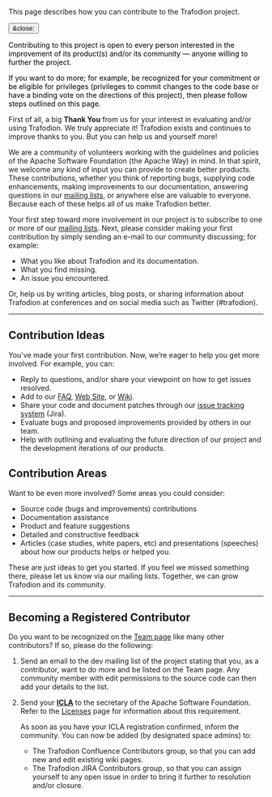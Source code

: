 <!--
  Licensed under the Apache License, Version 2.0 (the "License");
  you may not use this file except in compliance with the License.
  You may obtain a copy of the License at
 
      http://www.apache.org/licenses/LICENSE-2.0
 
  Unless required by applicable law or agreed to in writing, software
  distributed under the License is distributed on an "AS IS" BASIS,
  WITHOUT WARRANTIES OR CONDITIONS OF ANY KIND, either express or implied.
  See the License for the specific language governing permissions and
  limitations under the 
  License.
-->
This page describes how you can contribute to the Trafodion project.

<div class="alert alert-dismissible alert-info">
  <button type="button" class="close" data-dismiss="alert">&close;</button>
  <p style="color:black">Contributing to this project is open to every person interested in the improvement of its product(s) and/or its community — anyone willing to further the project.</p>
  <p style="color:black">If you want to do more; for example, be recognized for your commitment or be eligible for privileges (privileges to commit changes to the code base or have a binding vote on the directions of this project), then please follow steps outlined on this page.</p>
</div>
 
First of all, a big **Thank You** from us for your interest in evaluating and/or using Trafodion. We truly appreciate it! Trafodion exists and continues to improve thanks to you. But you can help us and yourself more!
 
We are a community of volunteers working with the guidelines and policies of the Apache Software Foundation (the Apache Way) in mind. In that spirit, we welcome any kind of input you can provide to create better products. These contributions, whether you think of reporting bugs, supplying code enhancements, making improvements to our documentation, answering questions in our [mailing lists](mail-lists.html), or anywhere else are valuable to everyone. Because each of these helps all of us make Trafodion better.
 
Your first step toward more involvement in our project is to subscribe to one or more of our [mailing lists](mail-lists.html). Next, please consider making your first contribution by simply sending an e-mail to our community discussing; for example:
 
* What you like about Trafodion and its documentation.
* What you find missing.
* An issue you encountered.

Or, help us by writing articles, blog posts, or sharing information about Trafodion at conferences and on social media such as Twitter (\#trafodion).

---
 
## Contribution Ideas
You've made your first contribution. Now, we’re eager to help you get more involved. For example, you can:
 
* Reply to questions, and/or share your viewpoint on how to get issues resolved.
* Add to our [FAQ](faq.html), [Web Site](website.html), or [Wiki](wiki.html).
* Share your code and document patches through our [issue tracking system](issue-tracking.html) (Jira).
* Evaluate bugs and proposed improvements provided by others in our team.
* Help with outlining and evaluating the future direction of our project and the development iterations of our products.
 
## Contribution Areas
Want to be even more involved? Some areas you could consider:
 
* Source code (bugs and improvements) contributions
* Documentation assistance
* Product and feature suggestions
* Detailed and constructive feedback
* Articles (case studies, white papers, etc) and presentations (speeches) about how our products helps or helped you.
 
These are just ideas to get you started. If you feel we missed something there, please let us know via our mailing lists. Together, we can grow Trafodion and its community.
 
----
 
## Becoming a Registered Contributor
Do you want to be recognized on the [Team page](team-list.html) like many other contributors? If so, please do the following:
 
1. Send an email to the dev mailing list of the project stating that you, as a contributor, want to do more and be listed on the Team page. Any community member with edit permissions to the source code can then add your details to the list. 
2. Send your [**ICLA**](https://www.apache.org/licenses/icla.txt) to the secretary of the Apache Software Foundation. Refer to the [Licenses](http://www.apache.org/licenses/) page for information about this requirement. 
 
    As soon as you have your ICLA registration confirmed, inform the community. You can now be added (by designated space admins) to:
 
    * The Trafodion Confluence Contributors group, so that you can add new and edit existing wiki pages.
    * The Trafodion JIRA Contributors group, so that you can assign yourself to any open issue in order to bring it further to resolution and/or closure.
 
